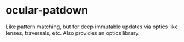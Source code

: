 ocular-patdown
================
Like pattern matching, but for deep immutable updates via optics like lenses, traversals, etc. Also provides an optics library.
